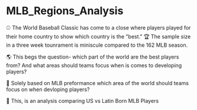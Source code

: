 # MLB_Regions_Analysis


⚾ The World Baseball Classic has come to a close where players played for their home country to show which country is the "best."
🏆 The sample size in a three week tounrament is miniscule compared to the 162 MLB season.

🌎 This begs the question- which part of the world are the best players from? And what areas should teams focus when is comes to developing players?

🏅 Solely based on MLB preformance which area of the world should teams focus on when devloping players?

🧐 This, is an analysis comparing US vs Latin Born MLB Players
